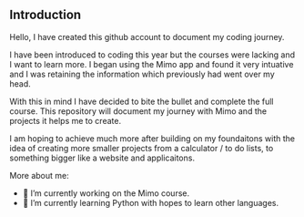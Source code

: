 ## Introduction 

Hello, I have created this github account to document my coding journey.

I have been introduced to coding this year but the courses were lacking and I want to learn more.
I began using the Mimo app and found it very intuative and I was retaining the information which previously had went over my head.

With this in mind I have decided to bite the bullet and complete the full course.
This repository will document my journey with Mimo and the projects it helps me to create.

I am hoping to achieve much more after building on my foundaitons with the idea of creating more smaller projects from a calculator / to do lists,
to something bigger like a website and applicaitons.

More about me:
- 🔭 I’m currently working on the Mimo course.
- 🌱 I’m currently learning Python with hopes to learn other languages.
